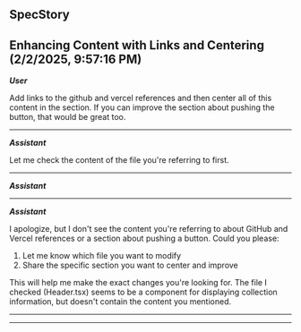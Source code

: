 ## SpecStory

## Enhancing Content with Links and Centering (2/2/2025, 9:57:16 PM)

_**User**_

Add links to the github and vercel references and then center all of this content in the section. If you can improve the section about pushing the button, that would be great too.

---

_**Assistant**_

Let me check the content of the file you're referring to first.

---

_**Assistant**_



---

_**Assistant**_



I apologize, but I don't see the content you're referring to about GitHub and Vercel references or a section about pushing a button. Could you please:

1. Let me know which file you want to modify
2. Share the specific section you want to center and improve

This will help me make the exact changes you're looking for. The file I checked (Header.tsx) seems to be a component for displaying collection information, but doesn't contain the content you mentioned.

---



---

